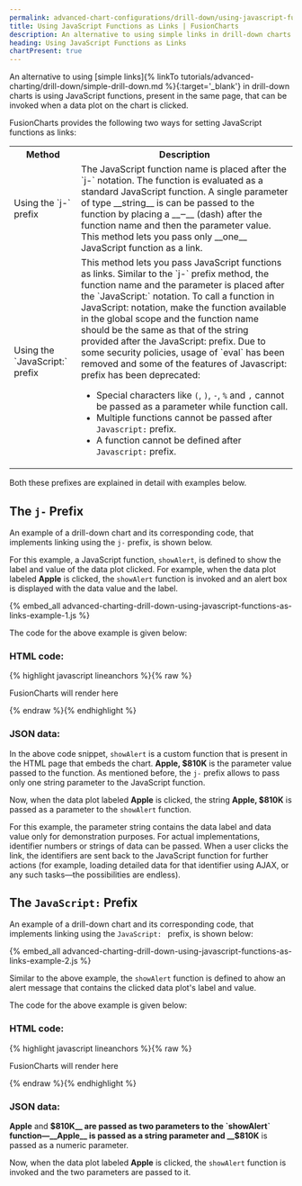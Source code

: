 ```yaml
---
permalink: advanced-chart-configurations/drill-down/using-javascript-functions-as-links.html
title: Using JavaScript Functions as Links | FusionCharts
description: An alternative to using simple links in drill-down charts is using JavaScript functions, present in the same page, that can be invoked when a data plot on the chart is clicked.
heading: Using JavaScript Functions as Links
chartPresent: true
---
```


An alternative to using [simple links]{% linkTo tutorials/advanced-charting/drill-down/simple-drill-down.md %}{:target='_blank'} in drill-down charts is using JavaScript functions, present in the same page, that can be invoked when a data plot on the chart is clicked.

FusionCharts provides the following two ways for setting JavaScript functions as links:
<table>
	<tr>
		<th>Method</th>
		<th>Description</th>
	</tr>
	<tr>
		<td>Using the `j-` prefix</td>
		<td>The JavaScript function name is placed after the `j-` notation. The function is evaluated as a standard JavaScript function. A single parameter of type __string__ is can be passed to the function by placing a __‒__ (dash) after the function name and then the parameter value. This method lets you pass only __one__ JavaScript function as a link.</td>
	</tr>
	<tr>
		<td>Using the `JavaScript:` prefix</td>
		<td>This method lets you pass JavaScript functions as links. Similar to the `j-` prefix method, the function name and the parameter is placed after the `JavaScript:` notation. To call a function in JavaScript: notation, make the function available in the global scope and the function name should be the same as that of the string provided after the JavaScript: prefix.
		Due to some security policies, usage of `eval` has been removed and some of the features of Javascript: prefix has been deprecated:

* Special characters like `(`, `)`, `-`, `%` and `,` cannot be passed as a parameter while function call.
* Multiple functions cannot be passed after `Javascript:` prefix.
* A function cannot be defined after `Javascript:` prefix.</td>
	</tr>
</table>

Both these prefixes are explained in detail with examples below.

## The `j-` Prefix
An example of a drill-down chart and its corresponding code, that implements linking using the `j-` prefix, is shown below.

For this example, a JavaScript function, `showAlert`, is defined to show the label and value of the data plot clicked. For example, when the data plot labeled __Apple__ is clicked, the `showAlert` function is invoked and an alert box is displayed with the data value and the label.

{% embed_all advanced-charting-drill-down-using-javascript-functions-as-links-example-1.js %}

The code for the above example is given below:

### HTML code:

{% highlight javascript lineanchors %}{% raw %}

<div id="chart-container">FusionCharts will render here</div>
<!-- Drill-down: Simple Link Open in Same Page. Attribute: # link -->
<script language="JavaScript" src="fusioncharts/js/fusioncharts.js"></script>
<script language="JavaScript">
    <!--
    function showAlert(myVar) {
        window.alert(myVar);
    }
    -->
</script>

{% endraw %}{% endhighlight %}

### JSON data:

 

In the above code snippet, `showAlert` is a custom function that is present in the HTML page that embeds the chart. __Apple, $810K__ is the parameter value passed to the function. As mentioned before, the `j-` prefix allows to pass only one string parameter to the JavaScript function.

Now, when the data plot labeled __Apple__ is clicked, the string __Apple, $810K__ is passed as a parameter to the `showAlert` function.

For this example, the parameter string contains the data label and data value only for demonstration purposes. For actual implementations, identifier numbers or strings of data can be passed. When a user clicks the link, the identifiers are sent back to the JavaScript function for further actions (for example, loading detailed data for that identifier using AJAX, or any such tasks—the possibilities are endless).

## The `JavaScript:` Prefix
An example of a drill-down chart and its corresponding code, that implements linking using the `JavaScript: ` prefix, is shown below:

{% embed_all advanced-charting-drill-down-using-javascript-functions-as-links-example-2.js %}

Similar to the above example, the `showAlert` function is defined to ahow an alert message that contains the clicked data plot's label and value.

The code for the above example is given below:

### HTML code:

{% highlight javascript lineanchors %}{% raw %}

<div id="chart-container">FusionCharts will render here</div>
<!-- Drill-down: Simple Link Open in Same Page. Attribute: # link -->
<script language="JavaScript" src="fusioncharts/js/fusioncharts.js"></script>
<script language="JavaScript">
    <!--
    function showAlert(myVar) {
        window.alert(myVar);
    }
    -->
</script>

{% endraw %}{% endhighlight %}

### JSON data:



__Apple__ and __$810K__ are passed as two parameters to the `showAlert` function—__Apple__ is passed as a string parameter and __$810K__ is passed as a numeric parameter.

Now, when the data plot labeled __Apple__ is clicked, the `showAlert` function is invoked and the two parameters are passed to it. 
